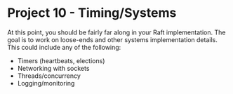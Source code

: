 # Project 10 - Timing/Systems

At this point, you should be fairly far along in your Raft
implementation.  The goal is to work on loose-ends and other systems
implementation details.  This could include any of the following:

* Timers (heartbeats, elections)
* Networking with sockets
* Threads/concurrency
* Logging/monitoring


